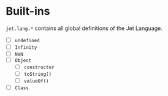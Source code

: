 # Built-ins

`jet.lang.*` contains all global definitions of the Jet Language.

* [ ] `undefined`
* [ ] `Infinity`
* [ ] `NaN`
* [ ] `Object`
  * [ ] `constructor`
  * [ ] `toString()`
  * [ ] `valueOf()`
* [ ] `Class`